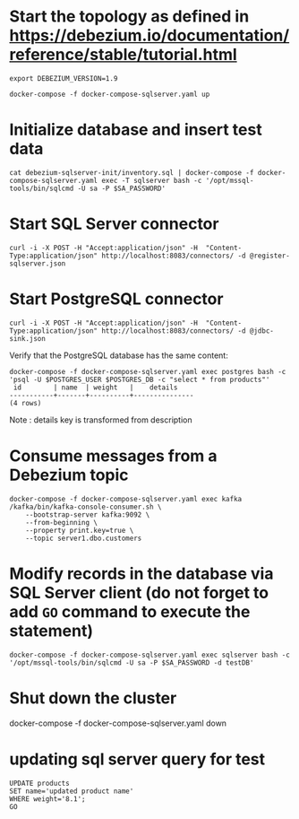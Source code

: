 # Start the topology as defined in https://debezium.io/documentation/reference/stable/tutorial.html
```
export DEBEZIUM_VERSION=1.9
```
```
docker-compose -f docker-compose-sqlserver.yaml up
```

# Initialize database and insert test data
```
cat debezium-sqlserver-init/inventory.sql | docker-compose -f docker-compose-sqlserver.yaml exec -T sqlserver bash -c '/opt/mssql-tools/bin/sqlcmd -U sa -P $SA_PASSWORD'
```

# Start SQL Server connector
```
curl -i -X POST -H "Accept:application/json" -H  "Content-Type:application/json" http://localhost:8083/connectors/ -d @register-sqlserver.json
```

# Start PostgreSQL connector
```
curl -i -X POST -H "Accept:application/json" -H  "Content-Type:application/json" http://localhost:8083/connectors/ -d @jdbc-sink.json
```

Verify that the PostgreSQL database has the same content:

```shell
docker-compose -f docker-compose-sqlserver.yaml exec postgres bash -c 'psql -U $POSTGRES_USER $POSTGRES_DB -c "select * from products"'
 id        | name  | weight   |    details        
-----------+-------+----------+---------------
(4 rows)
```

 Note : details key is transformed from description

# Consume messages from a Debezium topic
```
docker-compose -f docker-compose-sqlserver.yaml exec kafka /kafka/bin/kafka-console-consumer.sh \
    --bootstrap-server kafka:9092 \
    --from-beginning \
    --property print.key=true \
    --topic server1.dbo.customers
```

# Modify records in the database via SQL Server client (do not forget to add `GO` command to execute the statement)
```
docker-compose -f docker-compose-sqlserver.yaml exec sqlserver bash -c '/opt/mssql-tools/bin/sqlcmd -U sa -P $SA_PASSWORD -d testDB'
```

# Shut down the cluster
docker-compose -f docker-compose-sqlserver.yaml down

# updating sql server query for test 
```
UPDATE products
SET name='updated product name'
WHERE weight='8.1';
GO
```